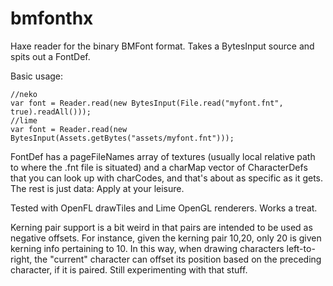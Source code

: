bmfonthx
========

Haxe reader for the binary BMFont format. Takes a BytesInput source and spits out a FontDef.

Basic usage:  

	//neko
    var font = Reader.read(new BytesInput(File.read("myfont.fnt", true).readAll()));  
    //lime
    var font = Reader.read(new BytesInput(Assets.getBytes("assets/myfont.fnt")));  
  
FontDef has a pageFileNames array of textures (usually local relative path to where the .fnt file is situated) and a charMap vector of CharacterDefs that you can look up with charCodes, and that's about as specific as it gets. The rest is just data: Apply at your leisure.

Tested with OpenFL drawTiles and Lime OpenGL renderers. Works a treat.

Kerning pair support is a bit weird in that pairs are intended to be used as negative offsets. For instance, given the kerning pair 10,20, only 20 is given kerning info pertaining to 10. In this way, when drawing characters left-to-right, the "current" character can offset its position based on the preceding character, if it is paired. Still experimenting with that stuff.
